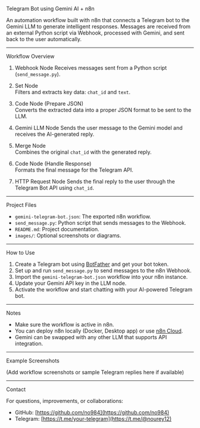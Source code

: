 Telegram Bot using Gemini AI + n8n

An automation workflow built with n8n that connects a Telegram bot to the Gemini LLM to generate intelligent responses. Messages are received from an external Python script via Webhook, processed with Gemini, and sent back to the user automatically.

---

Workflow Overview

1. Webhook Node
   Receives messages sent from a Python script (`send_message.py`).

2. Set Node  
   Filters and extracts key data: `chat_id` and `text`.

3. Code Node (Prepare JSON)  
   Converts the extracted data into a proper JSON format to be sent to the LLM.

4. Gemini LLM Node
   Sends the user message to the Gemini model and receives the AI-generated reply.

5. Merge Node  
   Combines the original `chat_id` with the generated reply.

6. Code Node (Handle Response)  
   Formats the final message for the Telegram API.

7. HTTP Request Node
   Sends the final reply to the user through the Telegram Bot API using `chat_id`.

---

Project Files

- `gemini-telegram-bot.json`: The exported n8n workflow.
- `send_message.py`: Python script that sends messages to the Webhook.
- `README.md`: Project documentation.
- `images/`: Optional screenshots or diagrams.

---

How to Use

1. Create a Telegram bot using [BotFather](https://t.me/BotFather) and get your bot token.
2. Set up and run `send_message.py` to send messages to the n8n Webhook.
3. Import the `gemini-telegram-bot.json` workflow into your n8n instance.
4. Update your Gemini API key in the LLM node.
5. Activate the workflow and start chatting with your AI-powered Telegram bot.

---

Notes

- Make sure the workflow is active in n8n.
- You can deploy n8n locally (Docker, Desktop app) or use [n8n Cloud](https://n8n.io).
- Gemini can be swapped with any other LLM that supports API integration.

---

Example Screenshots

(Add workflow screenshots or sample Telegram replies here if available)

---

Contact

For questions, improvements, or collaborations:

- GitHub: [https://github.com/no984](https://github.com/no984)
- Telegram: [https://t.me/your-telegram](https://t.me/@nourey12)
